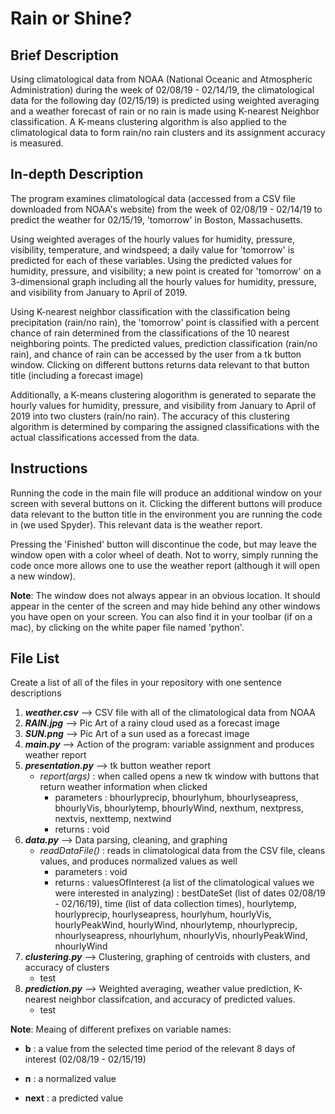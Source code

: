 # Rain or Shine? 

## Brief Description
Using climatological data from NOAA (National Oceanic and Atmospheric Administration) during the week of 02/08/19 - 02/14/19, the climatological data for the following day (02/15/19) is predicted using weighted averaging and a weather forecast of rain or no rain is made using K-nearest Neighbor classification. A K-means clustering algorithm is also applied to the climatological data to form rain/no rain clusters and its assignment accuracy is measured. 

## In-depth Description
  The program examines climatological data (accessed from a CSV file downloaded from NOAA's website) from the week of 02/08/19 - 02/14/19 to predict the weather for 02/15/19, 'tomorrow' in Boston, Massachusetts. 
  
  Using weighted averages of the hourly values for humidity, pressure, visibility, temperature, and windspeed; a daily value for 'tomorrow' is predicted for each of these variables. Using the predicted values for humidity, pressure, and visibility; a new point is created for 'tomorrow' on a 3-dimensional graph including all the hourly values for humidity, pressure, and visibility from January to April of 2019. 
  
  Using K-nearest neighbor classification with the classification being precipitation (rain/no rain), the 'tomorrow' point is classified with a percent chance of rain determined from the classifications of the 10 nearest neighboring points. The predicted values, prediction classification (rain/no rain), and chance of rain can be accessed by the user from a tk button window. Clicking on different buttons returns data relevant to that button title (including a forecast image)
  
  Additionally, a K-means clustering alogorithm is generated to separate the hourly values for humidity, pressure, and visibility from January to April of 2019 into two clusters (rain/no rain). The accuracy of this clustering algorithm is determined by comparing the assigned classifications with the actual classifications accessed from the data. 

## Instructions

Running the code in the main file will produce an additional window on your screen with several buttons on it. Clicking the different buttons will produce data relevant to the button title in the environment you are running the code in (we used Spyder). This relevant data is the weather report. 

Pressing the 'Finished' button will discontinue the code, but may leave the window open with a color wheel of death. Not to worry, simply running the code once more allows one to use the weather report (although it will open a new window).

**Note**: The window does not always appear in an obvious location. It should appear in the center of the screen and may hide behind any other windows you have open on your screen. You can also find it in your toolbar (if on a mac), by clicking on the white paper file named 'python'. 

## File List

Create a list of all of the files in your repository with one sentence descriptions

1. ***weather.csv***  -->  CSV file with all of the climatological data from NOAA
2. ***RAIN.jpg***  -->  Pic Art of a rainy cloud used as a forecast image
3. ***SUN.png***  -->  Pic Art of a sun used as a forecast image
4. ***main.py***  -->  Action of the program: variable assignment and produces weather report
5. ***presentation.py***  -->  tk button weather report
    *  *report(args)* : when called opens a new tk window with buttons that return weather information when clicked
        * parameters : bhourlyprecip, bhourlyhum, bhourlyseapress, bhourlyVis, bhourlytemp, bhourlyWind, nexthum, nextpress, nextvis, nexttemp, nextwind
        * returns : void
6. ***data.py***  -->  Data parsing, cleaning, and graphing
    *  *readDataFile()* : reads in climatological data from the CSV file, cleans values, and produces normalized values as well
        * parameters : void
        * returns : valuesOfInterest (a list of the climatological values we were interested in analyzing) : bestDateSet (list of dates 02/08/19 - 02/16/19), time (list of data collection times), hourlytemp, hourlyprecip, hourlyseapress, hourlyhum, hourlyVis, hourlyPeakWind, hourlyWind, nhourlytemp, nhourlyprecip, nhourlyseapress, nhourlyhum, nhourlyVis, nhourlyPeakWind, nhourlyWind
7. ***clustering.py***  -->  Clustering, graphing of centroids with clusters, and accuracy of clusters
    *  test
8. ***prediction.py***  -->  Weighted averaging, weather value prediction, K-nearest neighbor classifcation, and accuracy of predicted values. 
    *  test

**Note**: Meaing of different prefixes on variable names:

   - **b** : a value from the selected time period of the relevant 8 days of interest (02/08/19 - 02/15/19)
   
   - **n** : a normalized value
   
   - **next** : a predicted value

